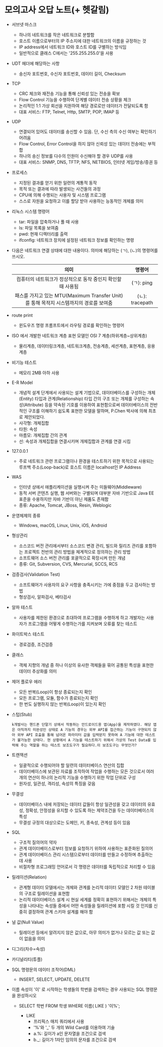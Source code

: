 # 모의고사 오답 노트(+ 헷갈림)

* 서브넷 마스크

  * 하나의 네트워크를 작은 네트워크로 분할함
  * 호스트 이름으로부터의 IP 주소지에 대한 네트워크의 이름을 규정하는 것
  * IP address에서 네트워크 ID와 호스트 ID를 구별하는 방식임
  * 일반적으로 클래스 C에서는 '255.255.255.0'을 사용
  
* UDT 헤더에 해당하는 사항

  * 송신자 포트번호, 수신자 포트번호, 데이터 길이, Checksum
  
* TCP

  * CRC 체크와 재전송 기능을 통해 신뢰성 있는 전송을 확보
  * Flow Control 기능을 수행하여 단계별 데이터 전송 상황을 체크
  * 논리적인 1:1 가상 회선을 지원하여 해당 경로로만 데이터가 전달되도록 함
  * 대표 서비스: FTP, Telnet, Http, SMTP, POP, IMAP 등

* UDP

  * 연결되어 있어도 데이터를 송신할 수 있음. 단, 수신 측의 수신 여부는 확인하기 어려움
  * Flow Control, Error Control을 하지 않아 신뢰성 있는 데이터 전송에는 부적합
  * 하나의 송신 정보를 다수의 인원이 수신해야 할 경우 UDP를 사용
  * 대표 서비스: SNMP, DNS, TFTP, NFS, NETBIOS, 인터넷 게임/방송/증권 등

* 프로세스

  * 지정된 결과를 얻기 위한 일련의 계통적 동작
  * 목적 또는 결과에 따라 발생되는 사건들의 과정
  * CPU에 의해 수행되는 사용자 및 시스템 프로그램
  * 스스로 자원을 요청하고 이를 할당 받아 사용하는 능동적인 개체를 의미

* 리눅스 시스템 명령어

  * tar: 파일을 압축하거나 풀 때 사용
  * ls: 파일 목록을 보여줌
  * pwd: 현재 디렉터리를 출력
  * ifconfig: 네트워크 장치에 설정된 네트워크 정보를 확인하는 명령

* 다음은 네트워크 연결 상태에 대한 내용이다. 의미에 해당하는 (ㄱ), (ㄴ)의 명령어를 쓰시오.

  |                             의미                             |     명령어      |
  | :----------------------------------------------------------: | :-------------: |
  | 컴퓨터의 네트워크가 정상적으로 동작 중인지 확인할 때 사용됨  |   (ㄱ): ping    |
  | 패스를 가지고 있는 MTU(Maximum Transfer Unit)를 통해 목적지 시스템까지의 경로를 보여줌 | (ㄴ): tracepath |

* route print
  
  * 윈도우즈 명령 프롬프트에서 라우팅 경로를 확인하는 명령어
  
* ISO 에서 개발한 네트워크 계층 표현 모델인 OSI 7 계층(하위계층~상위계층)
  
  * 물리계층, 데이터링크계층, 네트워크계층, 전송계층, 세션계층, 표현계층, 응용계층
  
* 비기능 테스트
  * 메모리 2MB 아하 사용
  
* E-R Model
  * 개념적 설계 단계에서 사용되는 설계 기법으로, 데이터베이스를 구성하는 개체(Entity) 타입과 관계(Relationship) 타입 간의 구조 또는 개체를 구성하는 속성(Attribute) 등을 약속된 기호를 이용하여 표현함으로써 데이터베이스의 전반적인 구조를 이해하기 쉽도록 표현한 모델을 말하며, P.Chen 박사에 의해 최초로 제안되었다.
  * 사각형: 개체집합
  * 타원: 속성
  * 마름모: 개체집합 간의 관계
  * 선: 속성과 개체집합을 연결시키며 개체집합과 관계를 연결 시킴
  
* 127.0.0.1

  * 주로 네트워크 관련 프로그램이나 환경을 테스트하기 위한 목적으로 사용되는 루프백 주소(Loop-back)로 호스트 이름은 localhost인 IP Address

* WAS

  * 인터넷 상에서 애플리케이션을 실행시켜 주는 미들웨어(Middleware)
  * 동적 서버 콘텐츠 실행, 웹 서버와는 구별되며 대부분 자바 기반으로 Java EE 표준을 수용하지만 자바 기반이 아닌  제품도 존재함
  * 종류: Apache, Tomcat, JBoss, Resin, Weblogic

* 운영체제의 종류

  * Windows, macOS, Linux, Unix, iOS, Android

* 형상관리

  * 소스코드 버전 관리에서부터 소스코드 변경 관리, 빌드와 릴리즈 관리를 포함하는 프로젝트 전반의 관리 방법을 체계적으로 정의하는 관리 방법
  * 소프트웨어 소스 버전 관리를 포괄적으로 확장시켜 만든 개념
  * 종류: Git, Subversion, CVS, Mercurial, SCCS, RCS

* 검증검사(Validation Test)

  * 소프트웨어가 사용자의 요구 사항을 충족시키는 가에 중점을 두고 검사하는 방법
  * 형상검사, 알파검사, 베타검사

* 알파 테스트

  * 사용자를 제한된 환경으로 초대하여 프로그램을 수행하게 하고 개발자는 사용자가 프로그램을 어떻게 수행하는가를 지켜보며 오류를 찾는 테스트

* 화이트박스 테스트

  * 경로검증, 조건검증

* 클래스

  * 객체 지향의 개념 중 하나 이상의 유사한 객체들을 묶어 공통된 특성을 표현한 데이터 추상화를 의미

* 제어 플로우 에러

  * 모든 반복(Loop)이 항상 종료되는지 확인
  * 모든 프로그램, 모듈, 함수가 종료되는지 확인
  * 한 번도 실행하지 않는 반복(Loop)이 있는지 확인

* 스텁(Stub)

  ```
  k개발사는 핸드폰 단말기 상에서 작동하는 안드로이드용 앱(App)을 제작하였다. 해당 앱은 아직까지 미완성인 상태로 A 기능의 경우는 외부 API를 접근하는 기능이 구현되지 않아 외부 API 호출을 통해 넘어온 파라미터 값을 입력받지 못하여 A 기능에 대한 테스트가 불가능한 상태다. 현 상황에서 A 기능을 테스트하기 위해서 가상의 Test Data를 입력해 주는 역할을 하는 테스트 보조도구가 필요하다.이 보조도구는 무엇인가?
  ```

* 트랜잭션

  * 일괄적으로 수행되어야 할 일련의 데이터베이스 연산의 집합
  * 데이터베이스에 보관된 자료를 조작하여 작업을 수행하는 모든 것으로서 여러 개의 연산이 하나의 논리적 기능을 수행하기 위한 작업 단위로 구성
  * 원자성, 일관성, 격리성, 속성의 특징을 갖음

* 무결성

  * 데이터베이스 내에 저장되는 데이터 값들이 항상 일관성을 갖고 데이터의 유효성, 정확성, 안정성을 유지할 수 있도록 하는 제약조건을 두는 데이터베이스의 특성
  * 무결성 규정의 대상으로는 도메인, 키, 종속성, 관계성 등이 있음

* SQL

  * 구조적 질의어의 약자
  * 관계 데이터베이스로부터 정보를 요청하기 위하여 사용하는 표준화된 질의어
  * 관계 데이터베이스 관리 시스템으로부터 데이터를 만들고 수정하며 추출하는 데 사용
  * 비절차형 프로그래밍 언어로서 각 명령은 데이터를 독립적으로 처리할 수 있음

* 릴레이션(Relation)

  * 관계형 데이터 모델에서는 개체와 관계를 논리적 데이터 모델인 2 차원 테이블의 구조로 릴레이션을 표현함
  * 논리적 데이터베이스 설계 시 현실 세계를 정확히 표현하기 위해서는 개체의 특성을 나타내는 속성들 중에서 어떤 속성들을 릴레이션에 포함 시킬 것 인지를 신중히 결정하여 관계 스키마 설계를 해야 함

* 널 값(Null Value)

  * 릴레이션 등에서 알려지지 않은 값으로, 아무 의미가 없거나 모르는 값 또는 값이 없음을 의미

* 디그리(차수=속성)

* 카디널리티(튜플)

* SQL 명령문의 데이터 조작어(DML)
  * INSERT, SELECT, UPDATE, DELETE
  
* 이름 속성이 '이' 로 시작하는 학생들의 학번을 검색하는 경우 사용되는 SQL 명령문을 완성하시오

  * SELECT 학번 FROM 학생 WHERE 이름( LIKE ) '이%';

    * LIKE
      * 프리픽스 매치 쿼리에서 사용
      * '%'와 '_' 두 개의 Wild Card를 이용하여 기술
      * a.%: 길이가 a인 문자열을 조건으로 검색
      * b._: 길이가 1자인 임의의 문자를 조건으로 검색
